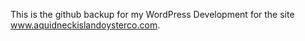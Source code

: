 This is the github backup for my WordPress Development for the site www.aquidneckislandoysterco.com.